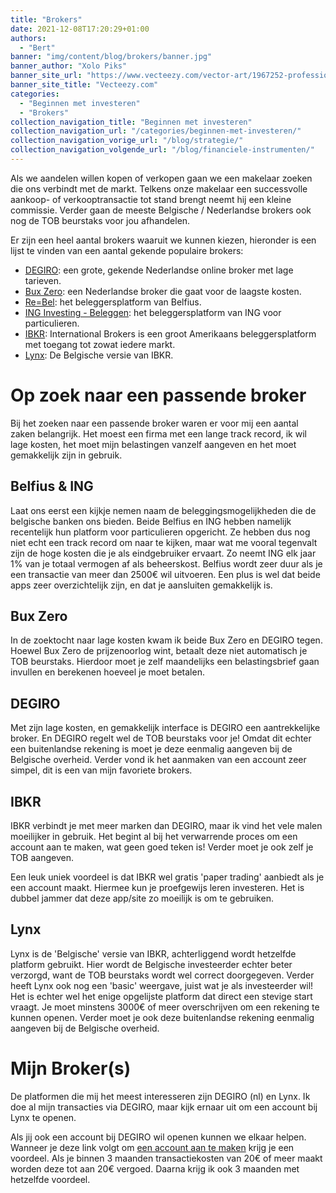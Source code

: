 ```yaml
---
title: "Brokers"
date: 2021-12-08T17:20:29+01:00
authors:
  - "Bert"
banner: "img/content/blog/brokers/banner.jpg"
banner_author: "Xolo Piks"
banner_site_url: "https://www.vecteezy.com/vector-art/1967252-professional-photographer-standing-against"
banner_site_title: "Vecteezy.com"
categories:
  - "Beginnen met investeren"
  - "Brokers"
collection_navigation_title: "Beginnen met investeren"
collection_navigation_url: "/categories/beginnen-met-investeren/"
collection_navigation_vorige_url: "/blog/strategie/"
collection_navigation_volgende_url: "/blog/financiele-instrumenten/"
---
```


Als we aandelen willen kopen of verkopen gaan we een makelaar zoeken die ons verbindt met de markt. Telkens onze makelaar een successvolle aankoop- of verkooptransactie tot stand brengt neemt hij een kleine commissie. Verder gaan de meeste Belgische / Nederlandse brokers ook nog de TOB beurstaks voor jou afhandelen.

Er zijn een heel aantal brokers waaruit we kunnen kiezen, hieronder is een lijst te vinden van een aantal gekende populaire brokers:

- [DEGIRO](https://www.degiro.nl/): een grote, gekende Nederlandse online broker met lage tarieven.
- [Bux Zero](https://getbux.com/): een Nederlandse broker die gaat voor de laagste kosten.
- [Re=Bel](https://www.belfius.be/retail/nl/producten/sparen-beleggen/rebel/index.aspx): het beleggersplatform van Belfius.
- [ING Investing - Beleggen](https://www.ing.be/nl/retail/investing): het beleggersplatform van ING voor particulieren.
- [IBKR](https://www.interactivebrokers.com/en/home.php): International Brokers is een groot Amerikaans beleggersplatform met toegang tot zowat iedere markt.
- [Lynx](https://www.lynx.be/): De Belgische versie van IBKR.

# Op zoek naar een passende broker

Bij het zoeken naar een passende broker waren er voor mij een aantal zaken belangrijk. Het moest een firma met een lange track record, ik wil lage kosten, het moet mijn belastingen vanzelf aangeven en het moet gemakkelijk zijn in gebruik.

## Belfius & ING

Laat ons eerst een kijkje nemen naam de beleggingsmogelijkheden die de belgische banken ons bieden. Beide Belfius en ING hebben namelijk recentelijk hun platform voor particulieren opgericht. Ze hebben dus nog niet echt een track record om naar te kijken, maar wat me vooral tegenvalt zijn de hoge kosten die je als eindgebruiker ervaart. Zo neemt ING elk jaar 1% van je totaal vermogen af als beheerskost. Belfius wordt zeer duur als je een transactie van meer dan 2500€ wil uitvoeren. Een plus is wel dat beide apps zeer overzichtelijk zijn, en dat je aansluiten gemakkelijk is.

## Bux Zero

In de zoektocht naar lage kosten kwam ik beide Bux Zero en DEGIRO tegen. Hoewel Bux Zero de prijzenoorlog wint, betaalt deze niet automatisch je TOB beurstaks. Hierdoor moet je zelf maandelijks een belastingsbrief gaan invullen en berekenen hoeveel je moet betalen.

## DEGIRO

Met zijn lage kosten, en gemakkelijk interface is DEGIRO een aantrekkelijke broker. En DEGIRO regelt wel de TOB beurstaks voor je! Omdat dit echter een buitenlandse rekening is moet je deze eenmalig aangeven bij de Belgische overheid. Verder vond ik het aanmaken van een account zeer simpel, dit is een van mijn favoriete brokers.

## IBKR

IBKR verbindt je met meer marken dan DEGIRO, maar ik vind het vele malen moeilijker in gebruik. Het begint al bij het verwarrende proces om een account aan te maken, wat geen goed teken is! Verder moet je ook zelf je TOB aangeven.

Een leuk uniek voordeel is dat IBKR wel gratis 'paper trading' aanbiedt als je een account maakt. Hiermee kun je proefgewijs leren investeren. Het is dubbel jammer dat deze app/site zo moeilijk is om te gebruiken.

## Lynx

Lynx is de 'Belgische' versie van IBKR, achterliggend wordt hetzelfde platform gebruikt. Hier wordt de Belgische investeerder echter beter verzorgd, want de TOB beurstaks wordt wel correct doorgegeven. Verder heeft Lynx ook nog een 'basic' weergave, juist wat je als investeerder wil! Het is echter wel het enige opgelijste platform dat direct een stevige start vraagt. Je moet minstens 3000€ of meer overschrijven om een rekening te kunnen openen. Verder moet je ook deze buitenlandse rekening eenmalig aangeven bij de Belgische overheid.

# Mijn Broker(s)

De platformen die mij het meest interesseren zijn DEGIRO (nl) en Lynx. Ik doe al mijn transacties via DEGIRO, maar kijk ernaar uit om een account bij Lynx te openen.  

Als jij ook een account bij DEGIRO wil openen kunnen we elkaar helpen. Wanneer je deze link volgt om [een account aan te maken](https://www.degiro.nl/start-met-beleggen?id=DE84FFBA&utm_source=mgm) krijg je een voordeel. Als je binnen 3 maanden transactiekosten van 20€ of meer maakt worden deze tot aan 20€ vergoed. Daarna krijg ik ook 3 maanden met hetzelfde voordeel.